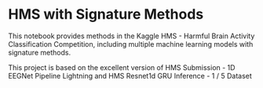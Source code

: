 # HMS with Signature Methods
This notebook provides methods in the Kaggle HMS - Harmful Brain Activity Classification Competition, including multiple machine learning models with signature methods.

This project is based on the excellent version of HMS Submission - 1D EEGNet Pipeline Lightning and HMS Resnet1d GRU Inference - 1 / 5 Dataset
